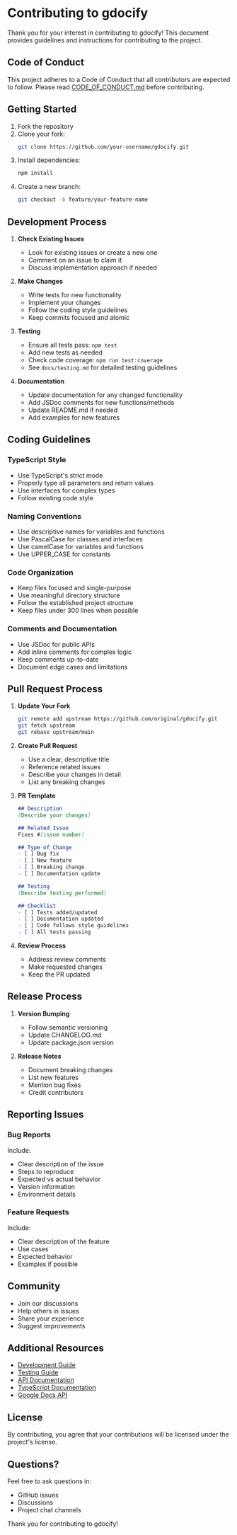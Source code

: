 # Contributing to gdocify

Thank you for your interest in contributing to gdocify! This document provides guidelines and instructions for contributing to the project.

## Code of Conduct

This project adheres to a Code of Conduct that all contributors are expected to follow. Please read [CODE_OF_CONDUCT.md](CODE_OF_CONDUCT.md) before contributing.

## Getting Started

1. Fork the repository
2. Clone your fork:
   ```bash
   git clone https://github.com/your-username/gdocify.git
   ```
3. Install dependencies:
   ```bash
   npm install
   ```
4. Create a new branch:
   ```bash
   git checkout -b feature/your-feature-name
   ```

## Development Process

1. **Check Existing Issues**
   - Look for existing issues or create a new one
   - Comment on an issue to claim it
   - Discuss implementation approach if needed

2. **Make Changes**
   - Write tests for new functionality
   - Implement your changes
   - Follow the coding style guidelines
   - Keep commits focused and atomic

3. **Testing**
   - Ensure all tests pass: `npm test`
   - Add new tests as needed
   - Check code coverage: `npm run test:coverage`
   - See `docs/testing.md` for detailed testing guidelines

4. **Documentation**
   - Update documentation for any changed functionality
   - Add JSDoc comments for new functions/methods
   - Update README.md if needed
   - Add examples for new features

## Coding Guidelines

### TypeScript Style

- Use TypeScript's strict mode
- Properly type all parameters and return values
- Use interfaces for complex types
- Follow existing code style

### Naming Conventions

- Use descriptive names for variables and functions
- Use PascalCase for classes and interfaces
- Use camelCase for variables and functions
- Use UPPER_CASE for constants

### Code Organization

- Keep files focused and single-purpose
- Use meaningful directory structure
- Follow the established project structure
- Keep files under 300 lines when possible

### Comments and Documentation

- Use JSDoc for public APIs
- Add inline comments for complex logic
- Keep comments up-to-date
- Document edge cases and limitations

## Pull Request Process

1. **Update Your Fork**
   ```bash
   git remote add upstream https://github.com/original/gdocify.git
   git fetch upstream
   git rebase upstream/main
   ```

2. **Create Pull Request**
   - Use a clear, descriptive title
   - Reference related issues
   - Describe your changes in detail
   - List any breaking changes

3. **PR Template**
   ```markdown
   ## Description
   [Describe your changes]

   ## Related Issue
   Fixes #[issue number]

   ## Type of Change
   - [ ] Bug fix
   - [ ] New feature
   - [ ] Breaking change
   - [ ] Documentation update

   ## Testing
   [Describe testing performed]

   ## Checklist
   - [ ] Tests added/updated
   - [ ] Documentation updated
   - [ ] Code follows style guidelines
   - [ ] All tests passing
   ```

4. **Review Process**
   - Address review comments
   - Make requested changes
   - Keep the PR updated

## Release Process

1. **Version Bumping**
   - Follow semantic versioning
   - Update CHANGELOG.md
   - Update package.json version

2. **Release Notes**
   - Document breaking changes
   - List new features
   - Mention bug fixes
   - Credit contributors

## Reporting Issues

### Bug Reports

Include:
- Clear description of the issue
- Steps to reproduce
- Expected vs actual behavior
- Version information
- Environment details

### Feature Requests

Include:
- Clear description of the feature
- Use cases
- Expected behavior
- Examples if possible

## Community

- Join our discussions
- Help others in issues
- Share your experience
- Suggest improvements

## Additional Resources

- [Development Guide](development.md)
- [Testing Guide](testing.md)
- [API Documentation](api.md)
- [TypeScript Documentation](https://www.typescriptlang.org/docs)
- [Google Docs API](https://developers.google.com/docs/api)

## License

By contributing, you agree that your contributions will be licensed under the project's license.

## Questions?

Feel free to ask questions in:
- GitHub issues
- Discussions
- Project chat channels

Thank you for contributing to gdocify!